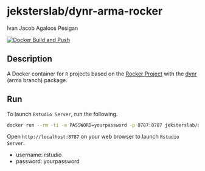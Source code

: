 # jeksterslab/dynr-arma-rocker

Ivan Jacob Agaloos Pesigan

<!-- badges: start -->
[![Docker Build and Push](https://github.com/jeksterslab/docker-dynr-arma-rocker/actions/workflows/docker-build-push.yml/badge.svg)](https://github.com/jeksterslab/docker-dynr-arma-rocker/actions/workflows/docker-build-push.yml)
<!-- badges: end -->

## Description

A Docker container for `R` projects based on the [Rocker Project](https://rocker-project.org/)
with the [dynr](https://github.com/mhunter1/dynr) (arma branch) package.

## Run

To launch `Rstudio Server`, run the following.

```bash
docker run --rm -ti -e PASSWORD=yourpassword -p 8787:8787 jeksterslab/dynr-arma-rocker
```

Open `http://localhost:8787` on your web browser to launch `Rstudio Server`.

- username: rstudio
- password: yourpassword

